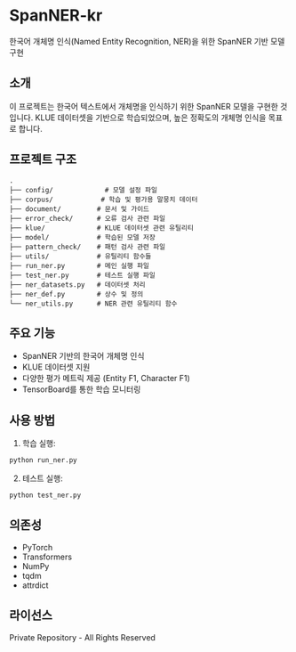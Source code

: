 # SpanNER-kr

한국어 개체명 인식(Named Entity Recognition, NER)을 위한 SpanNER 기반 모델 구현

## 소개
이 프로젝트는 한국어 텍스트에서 개체명을 인식하기 위한 SpanNER 모델을 구현한 것입니다. KLUE 데이터셋을 기반으로 학습되었으며, 높은 정확도의 개체명 인식을 목표로 합니다.

## 프로젝트 구조
```
.
├── config/             # 모델 설정 파일
├── corpus/            # 학습 및 평가용 말뭉치 데이터
├── document/         # 문서 및 가이드
├── error_check/      # 오류 검사 관련 파일
├── klue/             # KLUE 데이터셋 관련 유틸리티
├── model/            # 학습된 모델 저장
├── pattern_check/    # 패턴 검사 관련 파일
├── utils/            # 유틸리티 함수들
├── run_ner.py        # 메인 실행 파일
├── test_ner.py       # 테스트 실행 파일
├── ner_datasets.py   # 데이터셋 처리
├── ner_def.py        # 상수 및 정의
└── ner_utils.py      # NER 관련 유틸리티 함수
```

## 주요 기능
- SpanNER 기반의 한국어 개체명 인식
- KLUE 데이터셋 지원
- 다양한 평가 메트릭 제공 (Entity F1, Character F1)
- TensorBoard를 통한 학습 모니터링

## 사용 방법
1. 학습 실행:
```bash
python run_ner.py
```

2. 테스트 실행:
```bash
python test_ner.py
```

## 의존성
- PyTorch
- Transformers
- NumPy
- tqdm
- attrdict

## 라이선스
Private Repository - All Rights Reserved
